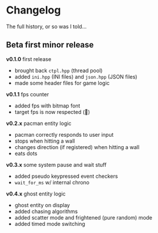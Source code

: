 # Changelog

<summary>The full history, or so was I told...</summary>

## Beta first minor release

**v0.1.0** first release

- brought back `ctpl.hpp` (thread pool)
- added `ini.hpp` (INI files) and `json.hpp` (JSON files)
- made some header files for game logic

**v0.1.1** fps counter

- added fps with bitmap font
- target fps is now respected (🥳)

**v0.2.x** pacman entity logic

- pacman correctly responds to user input
- stops when hitting a wall
- changes direction (if registered) when hitting a wall
- eats dots

**v0.3.x** some system pause and wait stuff

- added pseudo keypressed event checkers
- `wait_for_ms` w/ internal chrono

**v0.4.x** ghost entity logic

- ghost entity on display
- added chasing algorithms
- added scatter mode and frightened (pure random) mode
- added timed mode switching
